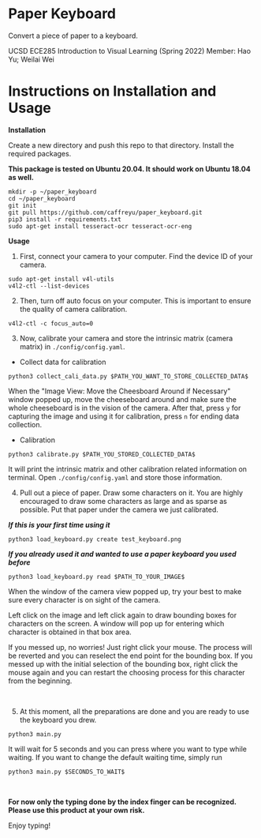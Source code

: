 # Paper Keyboard
Convert a piece of paper to a keyboard.

UCSD ECE285 Introduction to Visual Learning (Spring 2022)
Member: Hao Yu; Weilai Wei

# Instructions on Installation and Usage

__Installation__

Create a new directory and push this repo to that directory. Install the required packages. 

**This package is tested on Ubuntu 20.04. It should work on Ubuntu 18.04 as well.**

```
mkdir -p ~/paper_keyboard
cd ~/paper_keyboard
git init
git pull https://github.com/caffreyu/paper_keyboard.git
pip3 install -r requirements.txt
sudo apt-get install tesseract-ocr tesseract-ocr-eng
```

__Usage__

1. First, connect your camera to your computer. Find the device ID of your camera. 

```
sudo apt-get install v4l-utils
v4l2-ctl --list-devices
```

2. Then, turn off auto focus on your computer. This is important to ensure the quality of camera calibration. 

```
v4l2-ctl -c focus_auto=0
```

3. Now, calibrate your camera and store the intrinsic matrix (camera matrix) in `./config/config.yaml`. 

- Collect data for calibration 

```
python3 collect_cali_data.py $PATH_YOU_WANT_TO_STORE_COLLECTED_DATA$
```

When the "Image View: Move the Cheesboard Around if Necessary" window popped up, move the cheeseboard around and make sure the whole cheeseboard is in the vision of the camera. After that, press `y` for capturing the image and using it for calibration, press `n` for ending data collection. 

- Calibration 

```
python3 calibrate.py $PATH_YOU_STORED_COLLECTED_DATA$
```

It will print the intrinsic matrix and other calibration related information on terminal. Open `./config/config.yaml` and store those information.


4. Pull out a piece of paper. Draw some characters on it. You are highly encouraged to draw some characters as large and as sparse as possible. Put that paper under the camera we just calibrated.  


___If this is your first time using it___

```
python3 load_keyboard.py create test_keyboard.png
```

___If you already used it and wanted to use a paper keyboard you used before___

```
python3 load_keyboard.py read $PATH_TO_YOUR_IMAGE$
```

When the window of the camera view popped up, try your best to make sure every character is on sight of the camera. 

Left click on the image and left click again to draw bounding boxes for characters on the screen. A window will pop up for entering
which character is obtained in that box area. 

If you messed up, no worries! Just right click your mouse. The process will be reverted and you can reselect the end point for the 
bounding box. If you messed up with the initial selection of the bounding box, right click the mouse again and you can restart the 
choosing process for this character from the beginning. 

<br>

5. At this moment, all the preparations are done and you are ready to use the keyboard you drew. 

```
python3 main.py
```

It will wait for 5 seconds and you can press where you want to type while waiting. If you want to change the default waiting time, simply run

```
python3 main.py $SECONDS_TO_WAIT$
```

<br>

__For now only the typing done by the index finger can be recognized. Please use this product at your own risk.__

Enjoy typing!





